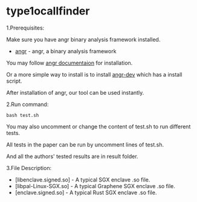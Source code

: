 # type1ocallfinder

1.Prerequisites:

Make sure you have angr binary analysis framework installed.

* [angr](http://angr.io/) - angr, a binary analysis framework

You may follow [angr documentaion](https://docs.angr.io/INSTALL.html) for installation.

Or a more simple way to install is to install [angr-dev](https://github.com/angr/angr-dev) which has a install script.

After installation of angr, our tool can be used instantly.


2.Run command:

```
bash test.sh
```
You may also uncomment or change the content of test.sh to run different tests. 

All tests in the paper can be run by uncomment lines of test.sh.

And all the authors' tested results are in result folder.

3.File Description:

* [libenclave.signed.so] - A typical SGX enclave .so file.
* [libpal-Linux-SGX.so] - A typical Graphene SGX enclave .so file.
* [enclave.signed.so] - A typical Rust SGX enclave .so file.



